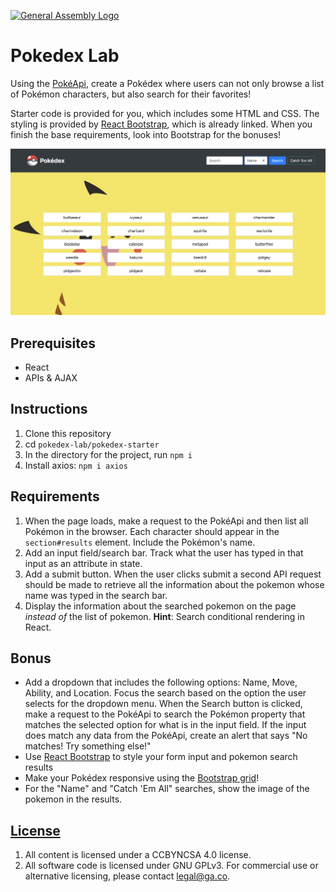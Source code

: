 [![General Assembly Logo](https://camo.githubusercontent.com/1a91b05b8f4d44b5bbfb83abac2b0996d8e26c92/687474703a2f2f692e696d6775722e636f6d2f6b6538555354712e706e67)](https://generalassemb.ly/education/web-development-immersive)

# Pokedex Lab

Using the [PokéApi](https://pokeapi.co/), create a Pokédex where users can not
only browse a list of Pokémon characters, but also search for their favorites!

Starter code is provided for you, which includes some HTML and CSS. The styling
is provided by [React Bootstrap](https://react-bootstrap.github.io/getting-started/introduction),
which is already linked. When you finish the base requirements, look
into Bootstrap for the bonuses!

![Pokédex](img/screenshot2.png)

## Prerequisites

- React
- APIs & AJAX

## Instructions

1. Clone this repository
1. cd `pokedex-lab/pokedex-starter`
1. In the directory for the project, run `npm i`
1. Install axios: `npm i axios`

## Requirements

1. When the page loads, make a request to the PokéApi and then list all Pokémon in the browser. Each character
   should appear in the `section#results` element. Include the Pokémon's name.
2. Add an input field/search bar. Track what the user has typed in that input as an attribute in state.
3. Add a submit button. When the user clicks submit a second API request should be made to retrieve all the information about the pokemon whose name was typed in the search bar.
4. Display the information about the searched pokemon on the page *instead of* the list of pokemon. **Hint**: Search conditional rendering in React.


## Bonus

- Add a dropdown that includes the following options: Name, Move, Ability, and
   Location. Focus the search based on the option the user selects for the dropdown menu.
   When the Search button is clicked, make a request to the PokéApi to search
   the Pokémon property that matches the selected option for what is in the
   input field. If the input does match any data from the PokéApi, create an alert that says
   "No matches! Try something else!"
- Use [React Bootstrap](https://react-bootstrap.github.io/getting-started/introduction) to style your form input and
  pokemon search results
- Make your Pokédex responsive using the
  [Bootstrap grid](https://react-bootstrap.netlify.com/layout/grid/#grid)!
- For the "Name" and "Catch 'Em All" searches, show the image of the pokemon in
  the results.

## [License](LICENSE)

1.  All content is licensed under a CC­BY­NC­SA 4.0 license.
2.  All software code is licensed under GNU GPLv3. For commercial use or
    alternative licensing, please contact legal@ga.co.
